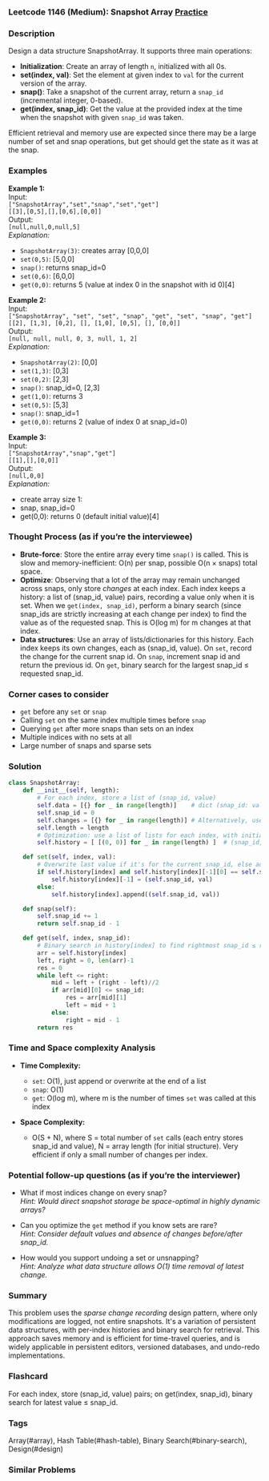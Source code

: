 ### Leetcode 1146 (Medium): Snapshot Array [Practice](https://leetcode.com/problems/snapshot-array)

### Description  
Design a data structure SnapshotArray. It supports three main operations:

- **Initialization**: Create an array of length `n`, initialized with all 0s.
- **set(index, val)**: Set the element at given index to `val` for the current version of the array.
- **snap()**: Take a snapshot of the current array, return a `snap_id` (incremental integer, 0-based).
- **get(index, snap_id)**: Get the value at the provided index at the time when the snapshot with given `snap_id` was taken.

Efficient retrieval and memory use are expected since there may be a large number of set and snap operations, but get should get the state as it was at the snap.

### Examples  

**Example 1:**  
Input:  
`["SnapshotArray","set","snap","set","get"]`  
`[[3],[0,5],[],[0,6],[0,0]]`  
Output:  
`[null,null,0,null,5]`  
*Explanation:*
- `SnapshotArray(3)`: creates array [0,0,0]
- `set(0,5)`: [5,0,0]
- `snap()`: returns snap_id=0
- `set(0,6)`: [6,0,0]
- `get(0,0)`: returns 5 (value at index 0 in the snapshot with id 0)[4]

**Example 2:**  
Input:  
`["SnapshotArray", "set", "set", "snap", "get", "set", "snap", "get"]`  
`[[2], [1,3], [0,2], [], [1,0], [0,5], [], [0,0]]`  
Output:  
`[null, null, null, 0, 3, null, 1, 2]`  
*Explanation:*
- `SnapshotArray(2)`: [0,0]
- `set(1,3)`: [0,3]
- `set(0,2)`: [2,3]
- `snap()`: snap_id=0, [2,3]
- `get(1,0)`: returns 3
- `set(0,5)`: [5,3]
- `snap()`: snap_id=1
- `get(0,0)`: returns 2 (value of index 0 at snap_id=0)

**Example 3:**  
Input:  
`["SnapshotArray","snap","get"]`  
`[[1],[],[0,0]]`  
Output:  
`[null,0,0]`  
*Explanation:*  
- create array size 1: 
- snap, snap_id=0
- get(0,0): returns 0 (default initial value)[4]

### Thought Process (as if you’re the interviewee)  
- **Brute-force**: Store the entire array every time `snap()` is called. This is slow and memory-inefficient: O(n) per snap, possible O(n × snaps) total space.
- **Optimize**: Observing that a lot of the array may remain unchanged across snaps, only store *changes* at each index. Each index keeps a history: a list of (snap_id, value) pairs, recording a value only when it is set. When we `get(index, snap_id)`, perform a binary search (since snap_ids are strictly increasing at each change per index) to find the value as of the requested snap. This is O(log m) for m changes at that index.
- **Data structures**: Use an array of lists/dictionaries for this history. Each index keeps its own changes, each as (snap_id, value). On `set`, record the change for the current snap id. On `snap`, increment snap id and return the previous id. On `get`, binary search for the largest snap_id ≤ requested snap_id.

### Corner cases to consider  
- `get` before any `set` or `snap`
- Calling `set` on the same index multiple times before `snap`
- Querying `get` after more snaps than sets on an index
- Multiple indices with no sets at all
- Large number of snaps and sparse sets

### Solution

```python
class SnapshotArray:
    def __init__(self, length):
        # For each index, store a list of (snap_id, value)
        self.data = [{} for _ in range(length)]    # dict (snap_id: value) or use list of tuples for each index
        self.snap_id = 0
        self.changes = [{} for _ in range(length)] # Alternatively, use list of (snap_id, value) pairs
        self.length = length
        # Optimization: use a list of lists for each index, with initial value (0, 0)
        self.history = [ [(0, 0)] for _ in range(length) ]  # (snap_id, value)

    def set(self, index, val):
        # Overwrite last value if it's for the current snap_id, else add new change
        if self.history[index] and self.history[index][-1][0] == self.snap_id:
            self.history[index][-1] = (self.snap_id, val)
        else:
            self.history[index].append((self.snap_id, val))

    def snap(self):
        self.snap_id += 1
        return self.snap_id - 1

    def get(self, index, snap_id):
        # Binary search in history[index] to find rightmost snap_id ≤ requested snap_id
        arr = self.history[index]
        left, right = 0, len(arr)-1
        res = 0
        while left <= right:
            mid = left + (right - left)//2
            if arr[mid][0] <= snap_id:
                res = arr[mid][1]
                left = mid + 1
            else:
                right = mid - 1
        return res
```

### Time and Space complexity Analysis  

- **Time Complexity:**  
  - `set`: O(1), just append or overwrite at the end of a list
  - `snap`: O(1)
  - `get`: O(log m), where m is the number of times `set` was called at this index

- **Space Complexity:**  
  - O(S + N), where S = total number of `set` calls (each entry stores snap_id and value), N = array length (for initial structure). Very efficient if only a small number of changes per index.

### Potential follow-up questions (as if you’re the interviewer)  

- What if most indices change on every snap?  
  *Hint: Would direct snapshot storage be space-optimal in highly dynamic arrays?*

- Can you optimize the `get` method if you know sets are rare?  
  *Hint: Consider default values and absence of changes before/after snap_id.*

- How would you support undoing a set or unsnapping?  
  *Hint: Analyze what data structure allows O(1) time removal of latest change.*

### Summary
This problem uses the *sparse change recording* design pattern, where only modifications are logged, not entire snapshots. It's a variation of persistent data structures, with per-index histories and binary search for retrieval. This approach saves memory and is efficient for time-travel queries, and is widely applicable in persistent editors, versioned databases, and undo-redo implementations.


### Flashcard
For each index, store (snap_id, value) pairs; on get(index, snap_id), binary search for latest value ≤ snap_id.

### Tags
Array(#array), Hash Table(#hash-table), Binary Search(#binary-search), Design(#design)

### Similar Problems
